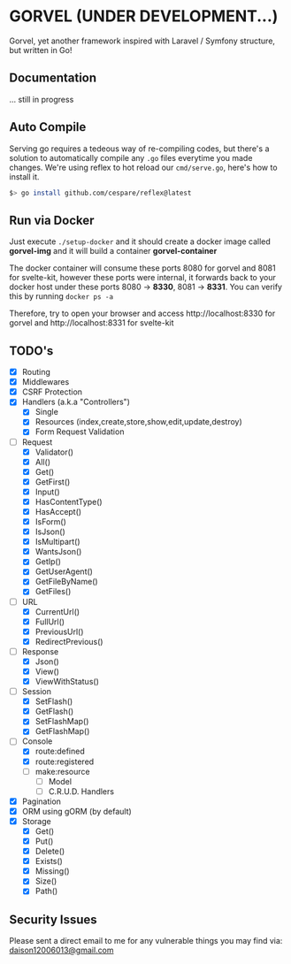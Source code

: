 # GORVEL (UNDER DEVELOPMENT...)

Gorvel, yet another framework inspired with Laravel / Symfony structure, but written in Go!

## Documentation

... still in progress

## Auto Compile

Serving go requires a tedeous way of re-compiling codes, but there's a solution to automatically compile any `.go` files everytime you made changes. We're using reflex to hot reload our `cmd/serve.go`, here's how to install it.

```bash
$> go install github.com/cespare/reflex@latest
```

## Run via Docker

Just execute `./setup-docker` and it should create a docker image called **gorvel-img** and it will build a container **gorvel-container**

The docker container will consume these ports 8080 for gorvel and 8081 for svelte-kit, however these ports were internal, it forwards back to your docker host under these ports 8080 -> **8330**, 8081 -> **8331**. You can verify this by running `docker ps -a`

Therefore, try to open your browser and access http://localhost:8330 for gorvel and http://localhost:8331 for svelte-kit

## TODO's

- [x] Routing
- [x] Middlewares
- [x] CSRF Protection
- [x] Handlers (a.k.a "Controllers")
  - [x] Single
  - [x] Resources (index,create,store,show,edit,update,destroy)
  - [x] Form Request Validation
- [ ] Request
  - [x] Validator()
  - [x] All()
  - [x] Get()
  - [x] GetFirst()
  - [x] Input()
  - [x] HasContentType()
  - [x] HasAccept()
  - [x] IsForm()
  - [x] IsJson()
  - [x] IsMultipart()
  - [x] WantsJson()
  - [x] GetIp()
  - [x] GetUserAgent()
  - [x] GetFileByName()
  - [x] GetFiles()
- [ ] URL
  - [x] CurrentUrl()
  - [x] FullUrl()
  - [x] PreviousUrl()
  - [x] RedirectPrevious()
- [ ] Response
  - [x] Json()
  - [x] View()
  - [x] ViewWithStatus()
- [ ] Session
  - [x] SetFlash()
  - [x] GetFlash()
  - [x] SetFlashMap()
  - [x] GetFlashMap()
- [ ] Console
  - [x] route:defined
  - [x] route:registered
  - [ ] make:resource
    - [ ] Model
    - [ ] C.R.U.D. Handlers
- [x] Pagination
- [x] ORM using gORM (by default)
- [x] Storage
  - [x] Get()
  - [x] Put()
  - [x] Delete()
  - [x] Exists()
  - [x] Missing()
  - [x] Size()
  - [x] Path()

## Security Issues

Please sent a direct email to me for any vulnerable things you may find via: daison12006013@gmail.com
